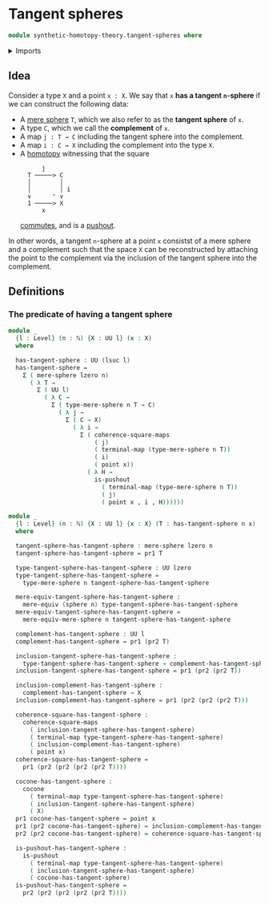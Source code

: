 # Tangent spheres

```agda
module synthetic-homotopy-theory.tangent-spheres where
```

<details><summary>Imports</summary>

```agda
open import elementary-number-theory.natural-numbers

open import foundation.commuting-squares-of-maps
open import foundation.dependent-pair-types
open import foundation.mere-equivalences
open import foundation.unit-type
open import foundation.universe-levels

open import synthetic-homotopy-theory.cocones-under-spans
open import synthetic-homotopy-theory.mere-spheres
open import synthetic-homotopy-theory.pushouts
open import synthetic-homotopy-theory.spheres
```

</details>

## Idea

Consider a type `X` and a point `x : X`. We say that `x` **has a tangent
`n`-sphere** if we can construct the following data:

- A [mere sphere](synthetic-homotopy-theory.mere-spheres.md) `T`, which we also
  refer to as the **tangent sphere** of `x`.
- A type `C`, which we call the **complement** of `x`.
- A map `j : T → C` including the tangent sphere into the complement.
- A map `i : C → X` including the complement into the type `X`.
- A [homotopy](foundation-core.homotopies.md) witnessing that the square
  ```text
        j
    T ─────> C
    │        │
    │        │ i
    ∨      ⌜ ∨
    1 ─────> X
        x
  ```
  [commutes](foundation.commuting-squares-of-maps.md), and is a
  [pushout](synthetic-homotopy-theory.pushouts.md).

In other words, a tangent `n`-sphere at a point `x` consistst of a mere sphere
and a complement such that the space `X` can be reconstructed by attaching the
point to the complement via the inclusion of the tangent sphere into the
complement.

## Definitions

### The predicate of having a tangent sphere

```agda
module _
  {l : Level} (n : ℕ) {X : UU l} (x : X)
  where

  has-tangent-sphere : UU (lsuc l)
  has-tangent-sphere =
    Σ ( mere-sphere lzero n)
      ( λ T →
        Σ ( UU l)
          ( λ C →
            Σ ( type-mere-sphere n T → C)
              ( λ j →
                Σ ( C → X)
                  ( λ i →
                    Σ ( coherence-square-maps
                        ( j)
                        ( terminal-map (type-mere-sphere n T))
                        ( i)
                        ( point x))
                      ( λ H →
                        is-pushout
                          ( terminal-map (type-mere-sphere n T))
                          ( j)
                          ( point x , i , H))))))

module _
  {l : Level} (n : ℕ) {X : UU l} {x : X} (T : has-tangent-sphere n x)
  where

  tangent-sphere-has-tangent-sphere : mere-sphere lzero n
  tangent-sphere-has-tangent-sphere = pr1 T

  type-tangent-sphere-has-tangent-sphere : UU lzero
  type-tangent-sphere-has-tangent-sphere =
    type-mere-sphere n tangent-sphere-has-tangent-sphere

  mere-equiv-tangent-sphere-has-tangent-sphere :
    mere-equiv (sphere n) type-tangent-sphere-has-tangent-sphere
  mere-equiv-tangent-sphere-has-tangent-sphere =
    mere-equiv-mere-sphere n tangent-sphere-has-tangent-sphere

  complement-has-tangent-sphere : UU l
  complement-has-tangent-sphere = pr1 (pr2 T)

  inclusion-tangent-sphere-has-tangent-sphere :
    type-tangent-sphere-has-tangent-sphere → complement-has-tangent-sphere
  inclusion-tangent-sphere-has-tangent-sphere = pr1 (pr2 (pr2 T))

  inclusion-complement-has-tangent-sphere :
    complement-has-tangent-sphere → X
  inclusion-complement-has-tangent-sphere = pr1 (pr2 (pr2 (pr2 T)))

  coherence-square-has-tangent-sphere :
    coherence-square-maps
      ( inclusion-tangent-sphere-has-tangent-sphere)
      ( terminal-map type-tangent-sphere-has-tangent-sphere)
      ( inclusion-complement-has-tangent-sphere)
      ( point x)
  coherence-square-has-tangent-sphere =
    pr1 (pr2 (pr2 (pr2 (pr2 T))))

  cocone-has-tangent-sphere :
    cocone
      ( terminal-map type-tangent-sphere-has-tangent-sphere)
      ( inclusion-tangent-sphere-has-tangent-sphere)
      ( X)
  pr1 cocone-has-tangent-sphere = point x
  pr1 (pr2 cocone-has-tangent-sphere) = inclusion-complement-has-tangent-sphere
  pr2 (pr2 cocone-has-tangent-sphere) = coherence-square-has-tangent-sphere

  is-pushout-has-tangent-sphere :
    is-pushout
      ( terminal-map type-tangent-sphere-has-tangent-sphere)
      ( inclusion-tangent-sphere-has-tangent-sphere)
      ( cocone-has-tangent-sphere)
  is-pushout-has-tangent-sphere =
    pr2 (pr2 (pr2 (pr2 (pr2 T))))
```
